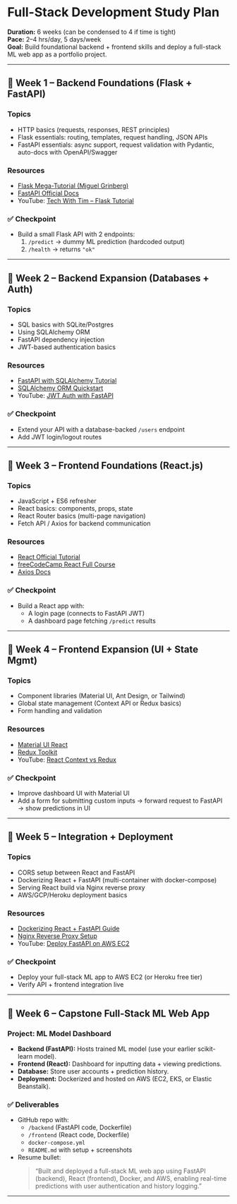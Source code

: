# Full-Stack Development Study Plan

**Duration:** 6 weeks (can be condensed to 4 if time is tight)  
**Pace:** 2–4 hrs/day, 5 days/week  
**Goal:** Build foundational backend + frontend skills and deploy a full-stack ML web app as a portfolio project.

---

## 📅 Week 1 – Backend Foundations (Flask + FastAPI)

### Topics
- HTTP basics (requests, responses, REST principles)  
- Flask essentials: routing, templates, request handling, JSON APIs  
- FastAPI essentials: async support, request validation with Pydantic, auto-docs with OpenAPI/Swagger  

### Resources
- [Flask Mega-Tutorial (Miguel Grinberg)](https://blog.miguelgrinberg.com/post/the-flask-mega-tutorial-part-i-hello-world)  
- [FastAPI Official Docs](https://fastapi.tiangolo.com/)  
- YouTube: [Tech With Tim – Flask Tutorial](https://www.youtube.com/watch?v=Z1RJmh_OqeA)  

### ✅ Checkpoint
- Build a small Flask API with 2 endpoints:  
  1. `/predict` → dummy ML prediction (hardcoded output)  
  2. `/health` → returns `"ok"`  

---

## 📅 Week 2 – Backend Expansion (Databases + Auth)

### Topics
- SQL basics with SQLite/Postgres  
- Using SQLAlchemy ORM  
- FastAPI dependency injection  
- JWT-based authentication basics  

### Resources
- [FastAPI with SQLAlchemy Tutorial](https://fastapi.tiangolo.com/tutorial/sql-databases/)  
- [SQLAlchemy ORM Quickstart](https://docs.sqlalchemy.org/en/20/orm/quickstart.html)  
- YouTube: [JWT Auth with FastAPI](https://www.youtube.com/watch?v=0D5EEKH97NA)  

### ✅ Checkpoint
- Extend your API with a database-backed `/users` endpoint  
- Add JWT login/logout routes  

---

## 📅 Week 3 – Frontend Foundations (React.js)

### Topics
- JavaScript + ES6 refresher  
- React basics: components, props, state  
- React Router basics (multi-page navigation)  
- Fetch API / Axios for backend communication  

### Resources
- [React Official Tutorial](https://react.dev/learn)  
- [freeCodeCamp React Full Course](https://www.youtube.com/watch?v=bMknfKXIFA8)  
- [Axios Docs](https://axios-http.com/)  

### ✅ Checkpoint
- Build a React app with:  
  - A login page (connects to FastAPI JWT)  
  - A dashboard page fetching `/predict` results  

---

## 📅 Week 4 – Frontend Expansion (UI + State Mgmt)

### Topics
- Component libraries (Material UI, Ant Design, or Tailwind)  
- Global state management (Context API or Redux basics)  
- Form handling and validation  

### Resources
- [Material UI React](https://mui.com/)  
- [Redux Toolkit](https://redux-toolkit.js.org/tutorials/quick-start)  
- YouTube: [React Context vs Redux](https://www.youtube.com/watch?v=35lXWvCuM8o)  

### ✅ Checkpoint
- Improve dashboard UI with Material UI  
- Add a form for submitting custom inputs → forward request to FastAPI → show predictions in UI  

---

## 📅 Week 5 – Integration + Deployment

### Topics
- CORS setup between React and FastAPI  
- Dockerizing React + FastAPI (multi-container with docker-compose)  
- Serving React build via Nginx reverse proxy  
- AWS/GCP/Heroku deployment basics  

### Resources
- [Dockerizing React + FastAPI Guide](https://testdriven.io/blog/fastapi-react/)  
- [Nginx Reverse Proxy Setup](https://www.nginx.com/resources/wiki/start/topics/examples/reverseproxy/)  
- YouTube: [Deploy FastAPI on AWS EC2](https://www.youtube.com/watch?v=Zp4MuPjpwGA)  

### ✅ Checkpoint
- Deploy your full-stack ML app to AWS EC2 (or Heroku free tier)  
- Verify API + frontend integration live  

---

## 📅 Week 6 – Capstone Full-Stack ML Web App

### Project: **ML Model Dashboard**
- **Backend (FastAPI):** Hosts trained ML model (use your earlier scikit-learn model).  
- **Frontend (React):** Dashboard for inputting data + viewing predictions.  
- **Database:** Store user accounts + prediction history.  
- **Deployment:** Dockerized and hosted on AWS (EC2, EKS, or Elastic Beanstalk).  

### ✅ Deliverables
- GitHub repo with:  
  - `/backend` (FastAPI code, Dockerfile)  
  - `/frontend` (React code, Dockerfile)  
  - `docker-compose.yml`  
  - `README.md` with setup + screenshots  
- Resume bullet:  
  > “Built and deployed a full-stack ML web app using FastAPI (backend), React (frontend), Docker, and AWS, enabling real-time predictions with user authentication and history logging.”  

---
